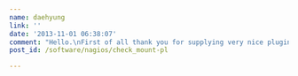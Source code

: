 ```yaml
---
name: daehyung
link: ''
date: '2013-11-01 06:38:07'
comment: "Hello.\nFirst of all thank you for supplying very nice plugin though.\n\nI'm the newbie of using nagios.\nI'd like to suggest you how about to change the line number 14\nfrom  `use utils qw(%ERRORS); ` \nto  `use Nagios::Plugin qw(%ERRORS);` \n\nDevelopment doc says that  `utils.pm`  is gonna deprecated soon or later."
post_id: /software/nagios/check_mount-pl

---
```



